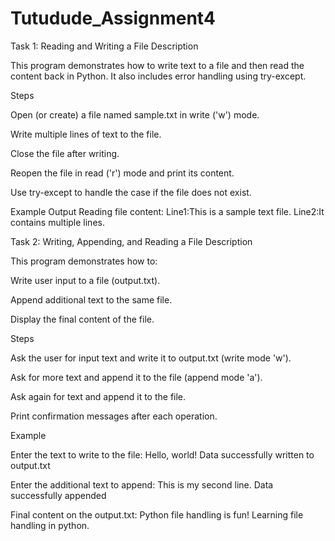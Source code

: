 # Tutudude_Assignment4

Task 1: Reading and Writing a File
Description

This program demonstrates how to write text to a file and then read the content back in Python. It also includes error handling using try-except.

Steps

Open (or create) a file named sample.txt in write ('w') mode.

Write multiple lines of text to the file.

Close the file after writing.

Reopen the file in read ('r') mode and print its content.

Use try-except to handle the case if the file does not exist.

Example Output
Reading file content:
Line1:This is a sample text file.
Line2:It contains multiple lines.


Task 2: Writing, Appending, and Reading a File
Description

This program demonstrates how to:

Write user input to a file (output.txt).

Append additional text to the same file.

Display the final content of the file.

Steps

Ask the user for input text and write it to output.txt (write mode 'w').

Ask for more text and append it to the file (append mode 'a').

Ask again for text and append it to the file.

Print confirmation messages after each operation.

Example

Enter the text to write to the file:
Hello, world!
Data successfully written to output.txt

Enter the additional text to append:
This is my second line.
Data successfully appended

Final content on the output.txt:
Python file handling is fun!
Learning file handling in python.
